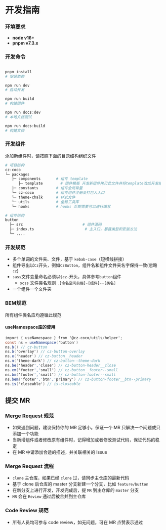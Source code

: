 # 开发指南

### 环境要求

- **node v16+**
- **pnpm v7.3.x**

### 开发命令

```bash

pnpm install
# 安装依赖

npm run dev
# 启动开发

npm run build
# 构建组件

npm run docs:dev
# 本地文档测试

npm run docs:build
# 构建文档
```

### 开发组件

添加新组件时，请按照下面的目录结构组织文件

```bash
# 项目结构
cz-coco
└─ packages
   ├─ components       # 组件 template
      ├─ template        # 组件模板 开发新组件拷贝此文件并将template改成开发组件名称即可
   ├─ constants        # 组件全局常量
   └─ cz-coco          # 组件组件注册及打包入入口
   └─ theme-chalk      # 样式文件
   └─ utils            # 全局工具库
   └─ hooks            # hooks 后期需要可以进行编写

# 组件结构
button
  ├─ src                           # 组件源码
  ├─ index.ts                       # 主入口，暴露类型和安装方法
  └─ ....
```

### 开发规范

- 多个单词的文件夹、文件，基于 `kebab-case`（短横线拼接）
- 组件导出以`Cz`开头，例如`CzButton`，组件名和组件文件夹名字保持一致(忽略`cz`)
- `sass`文件变量命名必须以`$cz-`开头，具体参考`button`组件
  - `scss` 文件类名规则 `.[命名空间前缀]-[组件]--[类名]`
- 一个组件一个文件夹

### BEM规范

所有组件类名应均遵循此规范

#### useNamespace库的使用

```csharp
import { useNamespace } from '@cz-coco/utils/helper';
const ns = useNamespace('button')
ns.b() // cz-button
ns.b('overlay') // cz-button-overlay
ns.e('header') // cz-button__header
ns.m('theme-dark') // cz-button--theme-dark
ns.be('header','close') // cz-button-header__close
ns.em('footer','small') // cz-button__footer--small
ns.bm('footer','small') // cz-button-footer--small
ns.bem('footer','btn','primary') // cz-button-footer__btn--primary
ns.is('closeable') // is-closeable
```

## 提交 MR

### Merge Request 规范

- 如果遇到问题，建议保持你的 MR 足够小。保证一个 MR 只解决一个问题或只添加一个功能
- 当新增组件或者修改原有组件时，记得增加或者修改测试代码，保证代码的稳定
- 在 MR 中请添加合适的描述，并关联相关的 Issue

### Merge Request 流程

- `clone` 主仓库，如果已经 `clone` 过，请同步主仓库的最新代码
- 基于 clone 后仓库的 master 分支新建一个分支，比如 `feature/button`
- 在新分支上进行开发，开发完成后，提 `MR` 到主仓库的 `master` 分支
- `MR` 会在 `Review` 通过后被合并到主仓库

### Code Review 规范

- 所有人员均可参与 code review，如无问题，可在 MR 点赞表示通过

